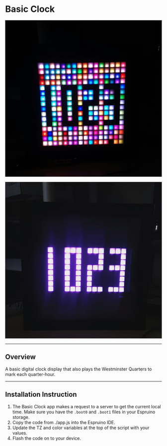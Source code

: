 # Basic Clock

![](clock-face-1.jpg)

![](clock-face-2.jpg)

-------------------------

## Overview
A basic digital clock display that also plays the Westminster Quarters to mark each quarter-hour.

-------------------------

## Installation Instruction

1. The Basic Clock app makes a request to a server to get the current local time. Make sure you have the ``.boot0`` and ``.boot1`` files in your Espruino storage.
2. Copy the code from ./app.js into the Espruino IDE.
3. Update the TZ and color variables at the top of the script with your values.
4. Flash the code on to your device.